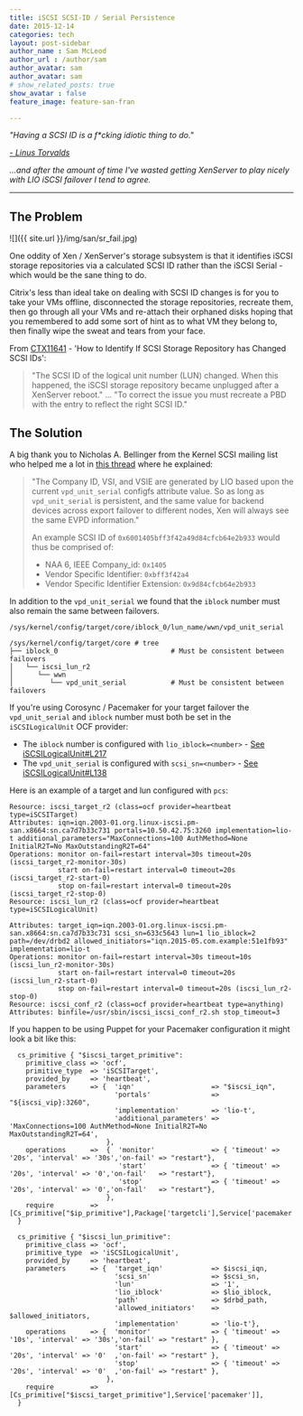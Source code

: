 ```yaml
---
title: iSCSI SCSI-ID / Serial Persistence
date: 2015-12-14
categories: tech
layout: post-sidebar
author_name : Sam McLeod
author_url : /author/sam
author_avatar: sam
author_avatar: sam
# show_related_posts: true
show_avatar : false
feature_image: feature-san-fran

---
```



_"Having a SCSI ID is a f*cking idiotic thing to do."_

[_- Linus Torvalds_](http://yarchive.net/comp/linux/scsi_ids.html)

_...and after the amount of time I've wasted getting XenServer to play nicely with LIO iSCSI failover I tend to agree._

---

## The Problem

![]({{ site.url }}/img/san/sr_fail.jpg)


One oddity of Xen / XenServer's storage subsystem is that it identifies iSCSI storage repositories via a calculated SCSI ID rather than the iSCSI Serial - which would be the sane thing to do.

Citrix's less than ideal take on dealing with SCSI ID changes is for you to take your VMs offline, disconnected the storage repositories, recreate them, then go through all your VMs and re-attach their orphaned disks hoping that you remembered to add some sort of hint as to what VM they belong to, then finally wipe the sweat and tears from your face.

From [CTX11641](https://support.citrix.com/article/CTX118641) - 'How to Identify If SCSI Storage Repository has Changed SCSI IDs':

>"The SCSI ID of the logical unit number (LUN) changed. When this happened, the iSCSI storage repository became unplugged after a XenServer reboot."
>...
>"To correct the issue you must recreate a PBD with the entry to reflect the right SCSI ID."


## The Solution

A big thank you to Nicholas A. Bellinger from the Kernel SCSI mailing list who helped me a lot in [this thread](http://comments.gmane.org/gmane.linux.scsi.target.devel/10617) where he explained:

> "The Company ID, VSI, and VSIE are generated by LIO based upon the current `vpd_unit_serial` configfs attribute value. So as long as `vpd_unit_serial` is persistent, and the same value for backend devices across export failover to different nodes, Xen will always see the same EVPD information."
>
> An example SCSI ID of `0x6001405bff3f42a49d84cfcb64e2b933` would thus be comprised of:
>
> - NAA 6, IEEE Company_id: `0x1405`
> - Vendor Specific Identifier: `0xbff3f42a4`
> - Vendor Specific Identifier Extension: `0x9d84cfcb64e2b933`

In addition to the `vpd_unit_serial` we found that the `iblock` number must also remain the same between failovers.

```
/sys/kernel/config/target/core/iblock_0/lun_name/wwn/vpd_unit_serial
```

```
/sys/kernel/config/target/core # tree
├── iblock_0                            # Must be consistent between failovers
│   └── iscsi_lun_r2
│      └── wwn
│         └── vpd_unit_serial           # Must be consistent between failovers
```

If you're using Corosync / Pacemaker for your target failover the `vpd_unit_serial` and `iblock` number must both be set in the `iSCSILogicalUnit` OCF provider:

- The `iblock` number is configured with `lio_iblock=<number>` - [See iSCSILogicalUnit#L217](https://github.com/ClusterLabs/resource-agents/blob/master/heartbeat/iSCSILogicalUnit#L217)
- The `vpd_unit_serial` is configured with `scsi_sn=<number>` - [See iSCSILogicalUnit#L138](https://github.com/ClusterLabs/resource-agents/blob/master/heartbeat/iSCSILogicalUnit#L138)

Here is an example of a target and lun configured with `pcs`:

```
Resource: iscsi_target_r2 (class=ocf provider=heartbeat type=iSCSITarget)
Attributes: iqn=iqn.2003-01.org.linux-iscsi.pm-san.x8664:sn.ca7d7b33c731 portals=10.50.42.75:3260 implementation=lio-t additional_parameters="MaxConnections=100 AuthMethod=None InitialR2T=No MaxOutstandingR2T=64"
Operations: monitor on-fail=restart interval=30s timeout=20s (iscsi_target_r2-monitor-30s)
            start on-fail=restart interval=0 timeout=20s (iscsi_target_r2-start-0)
            stop on-fail=restart interval=0 timeout=20s (iscsi_target_r2-stop-0)
Resource: iscsi_lun_r2 (class=ocf provider=heartbeat type=iSCSILogicalUnit)

Attributes: target_iqn=iqn.2003-01.org.linux-iscsi.pm-san.x8664:sn.ca7d7b33c731 scsi_sn=633c5643 lun=1 lio_iblock=2 path=/dev/drbd2 allowed_initiators="iqn.2015-05.com.example:51e1fb93" implementation=lio-t
Operations: monitor on-fail=restart interval=30s timeout=10s (iscsi_lun_r2-monitor-30s)
            start on-fail=restart interval=0 timeout=20s (iscsi_lun_r2-start-0)
            stop on-fail=restart interval=0 timeout=20s (iscsi_lun_r2-stop-0)
Resource: iscsi_conf_r2 (class=ocf provider=heartbeat type=anything)
Attributes: binfile=/usr/sbin/iscsi_iscsi_conf_r2.sh stop_timeout=3
```

If you happen to be using Puppet for your Pacemaker configuration it might look a bit like this:

```
  cs_primitive { "$iscsi_target_primitive":
    primitive_class => 'ocf',
    primitive_type  => 'iSCSITarget',
    provided_by     => 'heartbeat',
    parameters      => {  'iqn'                   => "$iscsi_iqn",
                          'portals'               => "${iscsi_vip}:3260",
                          'implementation'        => 'lio-t',
                          'additional_parameters' => 'MaxConnections=100 AuthMethod=None InitialR2T=No MaxOutstandingR2T=64',
                        },
    operations      =>  {  'monitor'              => { 'timeout' => '20s', 'interval' => '30s','on-fail' => "restart"},
                           'start'                => { 'timeout' => '20s', 'interval' => '0','on-fail'   => "restart"},
                           'stop'                 => { 'timeout' => '20s', 'interval' => '0','on-fail'   => "restart"},
                        },
    require         => [Cs_primitive["$ip_primitive"],Package['targetcli'],Service['pacemaker']],
  }

  cs_primitive { "$iscsi_lun_primitive":
    primitive_class => 'ocf',
    primitive_type  => 'iSCSILogicalUnit',
    provided_by     => 'heartbeat',
    parameters      => {  'target_iqn'            => $iscsi_iqn,
                          'scsi_sn'               => $scsi_sn,
                          'lun'                   => '1',
                          'lio_iblock'            => $lio_iblock,
                          'path'                  => $drbd_path,
                          'allowed_initiators'    => $allowed_initiators,
                          'implementation'        => 'lio-t'},
    operations      => {  'monitor'               => { 'timeout' => '10s', 'interval' => '30s','on-fail' => "restart" },
                          'start'                 => { 'timeout' => '20s', 'interval' => '0'  ,'on-fail' => "restart" },
                          'stop'                  => { 'timeout' => '20s', 'interval' => '0'  ,'on-fail' => "restart" },
                        },
    require         => [Cs_primitive["$iscsi_target_primitive"],Service['pacemaker']],
  }
```
